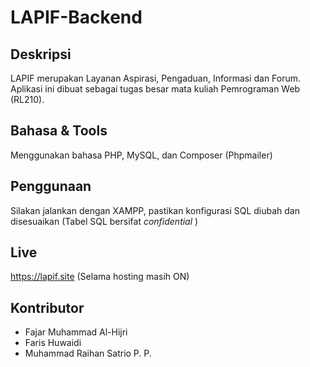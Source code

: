 # LAPIF-Backend
## Deskripsi
LAPIF merupakan Layanan Aspirasi, Pengaduan, Informasi dan Forum. Aplikasi ini dibuat sebagai tugas besar mata kuliah Pemrograman Web (RL210).

## Bahasa & Tools
Menggunakan bahasa PHP, MySQL, dan Composer (Phpmailer)

## Penggunaan
Silakan jalankan dengan XAMPP, pastikan konfigurasi SQL diubah dan disesuaikan (Tabel SQL bersifat *confidential* )

## Live
https://lapif.site (Selama hosting masih ON)

## Kontributor
- Fajar Muhammad Al-Hijri
- Faris Huwaidi
- Muhammad Raihan Satrio P. P.
